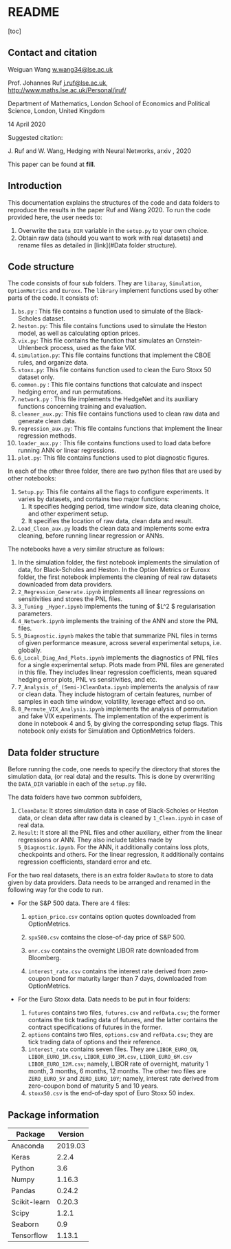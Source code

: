 # README	

[toc]

## Contact and citation

Weiguan Wang [w.wang34@lse.ac.uk]()

Prof. Johannes Ruf [j.ruf@lse.ac.uk](), http://www.maths.lse.ac.uk/Personal/jruf/

Department of Mathematics, London School of Economics and Political Science, London, United Kingdom

14 April 2020



Suggested citation:

J. Ruf and W. Wang, Hedging with Neural Networks, arxiv , 2020

This paper can be found at **fill**.

## Introduction

This documentation explains the structures of the code and data folders to reproduce the results in the paper Ruf and Wang 2020. To run the code provided here, the user needs to:

1. Overwrite the `Data_DIR` variable in the `setup.py` to your own choice.
2. Obtain raw data (should you want to work with real datasets) and rename files as detailed in [link](#Data folder structure).

## Code structure

The code consists of four sub folders. They are `libaray`, `Simulation`, `OptionMetrics` and `Euroxx`. The `library` implement functions used by other parts of the code. It consists of:

1. `bs.py` : This file contains a function used to simulate of the Black-Scholes dataset.
2. `heston.py`: This file contains functions used to simulate the Heston model, as well as calculating option prices.
3. `vix.py`: This file contains the function that simulates an Ornstein-Uhlenbeck  process, used as the fake VIX.
4. `simulation.py`: This file contains functions that implement the CBOE rules, and organize data.
5. `stoxx.py`: This file contains function used to clean the Euro Stoxx 50 dataset only. 
6. `common.py` : This file contains functions that calculate and inspect hedging error, and run permutations.
7. `network.py` : This file implements the HedgeNet and its auxiliary functions concerning training and evaluation.
8. `cleaner_aux.py`: This file contains functions used to clean raw data and generate clean data.
9. `regression_aux.py`: This file contains functions that implement the linear regression methods.
10. `loader_aux.py` : This file contains functions used to load data before running ANN or linear regressions.
11. `plot.py`: This file contains functions used to plot diagnostic figures. 



In each of the other three folder, there are two python files that are used by other notebooks:

1. `Setup.py`: This file contains all the flags to configure experiments. It varies by datasets, and contains two major functions:
   1. It specifies hedging period, time window size, data cleaning choice, and other experiment setup.
   2. It specifies the location of raw data, clean data  and result.
2.  `Load_Clean_aux.py` loads the clean data and implements some extra cleaning, before running linear regression or ANNs.

The notebooks have a very similar structure as follows:

1. In the simulation folder, the first notebook implements the simulation of data, for Black-Scholes and Heston. In the Option Metrics or Euroxx folder, the first notebook implements the cleaning of real raw datasets downloaded from data providers. 
2. `2_Regression_Generate.ipynb` implements all linear regressions on sensitivities and stores the PNL files.
3. `3_Tuning _Hyper.ipynb` implements the tuning of $L^2 $ regularisation parameters. 
4. `4_Network.ipynb` implements the training of the ANN and store the PNL files.
6. `5_Diagnostic.ipynb` makes the table that summarize PNL files  in terms of given performance measure, across several experimental setups, i.e. globally.
7. `6_Local_Diag_And_Plots.ipynb` implements the diagnostics of PNL files for a single experimental setup. Plots made from PNL files are generated in this file. They includes linear regression coefficients, mean squared hedging error plots, PNL vs sensitivities, and etc.
8. `7_Analysis_of_(Semi-)CleanData.ipynb` implements the analysis of raw or clean data. They include histogram of certain features, number of samples in each time window, volatility, leverage effect and so on.
9. `8_Permute_VIX_Analysis.ipynb` implements the analysis of permutation and fake VIX experiments. The implementation of the experiment is done in notebook 4 and 5, by giving the corresponding setup flags. This notebook only exists for Simulation and OptionMetrics folders.

## Data folder structure

Before running the code, one needs to specify the directory that stores the simulation data, (or real data) and the results. This is done by overwriting the `DATA_DIR` variable in each of the `setup.py` file. 

The data folders  have two common subfolders,

1. `CleanData`: It stores simulation data in case of Black-Scholes or Heston data, or clean data after raw data is cleaned by `1_Clean.ipynb` in case of real data.
2. `Result`: It store all the PNL files and other auxiliary, either from the linear regressions or ANN. They also include  tables made by `5_Diagnostic.ipynb`. For the ANN, it additionally contains loss plots, checkpoints and others. For the linear regression, it additionally contains regression coefficients, standard error and etc.

For the two real datasets, there is an extra folder `RawData` to store to data given by data providers. Data needs to be arranged and renamed in the following way for the code to run.

- For the S\&P 500 data. There are 4 files:

  1. `option_price.csv` contains option quotes downloaded from OptionMetrics. 

  2. `spx500.csv` contains the close-of-day price of S\&P 500. 

  3. `onr.csv` contains the overnight LIBOR rate downloaded from Bloomberg.

  4. `interest_rate.csv` contains the interest rate derived from zero-coupon bond for maturity larger than 7 days, downloaded from OptionMetrics.

- For the Euro Stoxx data. Data needs to be put in four folders:

  1. `futures` contains two files, `futures.csv` and `refData.csv`; the former contains the tick trading data of futures, and the latter contains the contract specifications of futures in the former. 
  2. `options` contains two files, `options.csv` and `refData.csv`; they are tick trading data of options and their reference.
  3. `interest_rate` contains seven files. They are `LIBOR_EURO_ON`, `LIBOR_EURO_1M.csv`,  `LIBOR_EURO_3M.csv`, `LIBOR_EURO_6M.csv` `LIBOR_EURO_12M.csv`; namely, LIBOR rate of overnight, maturity 1 month, 3 months, 6 months, 12 months. The other two files are `ZERO_EURO_5Y` and `ZERO_EURO_10Y`; namely, interest rate derived from zero-coupon bond of maturity 5  and 10 years.
  4. `stoxx50.csv` is the end-of-day spot of Euro Stoxx 50 index.
  



## Package information

| Package      | Version |
| ------------ | ------- |
| Anaconda     | 2019.03 |
| Keras        | 2.2.4   |
| Python       | 3.6     |
| Numpy        | 1.16.3  |
| Pandas       | 0.24.2  |
| Scikit-learn | 0.20.3  |
| Scipy        | 1.2.1   |
| Seaborn      | 0.9     |
| Tensorflow   | 1.13.1  |

